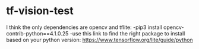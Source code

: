 # tf-vision-test

I think the only dependencies are opencv and tflite:
-pip3 install opencv-contrib-python==4.1.0.25
-use this link to find the right package to install based on your python version: https://www.tensorflow.org/lite/guide/python
